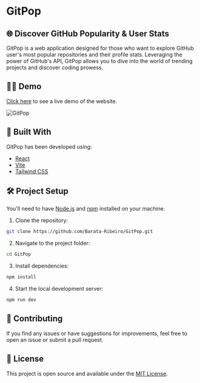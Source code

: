 # GitPop

## 🌐 Discover GitHub Popularity & User Stats

GitPop is a web application designed for those who want to explore GitHub user's most popular repositories and their profile stats. Leveraging the power of GitHub's API, GitPop allows you to dive into the world of trending projects and discover coding prowess.

## 👨‍💻 Demo

[Click here](https://Barata-Ribeiro.github.io/GitPop) to see a live demo of the website.

![GitPop](./public/screenshot.gif)

## 🚀 Built With

GitPop has been developed using:

- [React](https://reactjs.org/)
- [Vite](https://vitejs.dev/)
- [Tailwind CSS](https://tailwindcss.com/)

## 🛠️ Project Setup

You'll need to have [Node.js](https://nodejs.org/en/download/) and [npm](https://www.npmjs.com/get-npm) installed on your machine.

1. Clone the repository:

```bash
git clone https://github.com/Barata-Ribeiro/GitPop.git
```

2. Navigate to the project folder:

```bash
cd GitPop
```

3. Install dependencies:

```bash
npm install
```

4. Start the local development server:

```bash
npm run dev
```

## 🤝 Contributing

If you find any issues or have suggestions for improvements, feel free to open an issue or submit a pull request.

## 📜 License

This project is open source and available under the [MIT License](LICENSE).
